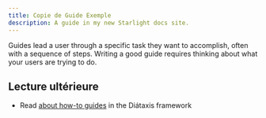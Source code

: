 ```yaml
---
title: Copie de Guide Exemple
description: A guide in my new Starlight docs site.
---
```


Guides lead a user through a specific task they want to accomplish, often with a sequence of steps.
Writing a good guide requires thinking about what your users are trying to do.

## Lecture ultérieure

- Read [about how-to guides](https://diataxis.fr/how-to-guides/) in the Diátaxis framework
